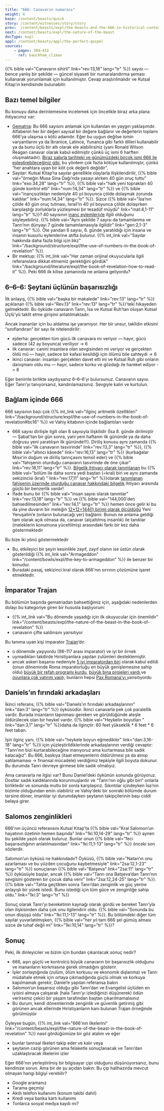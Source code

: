 ```yaml
---
title: "666: Canavarın numarası"
weight: 4
base: /content/beasts/quick
story: /content/witnesses/story/story
prev:  /content/beasts/expl/the-beasts-and-the-666-in-historical-context
next: /content/beasts/expl/the-nature-of-the-beast
docType: expl
appl: /content/beasts/appl/the-perfect-gospel
sources:
    - pages: 384–452
      ref: bauckham_climax
---
```


{{% bible val="Canavarın sihirli" link="rev:13,18" lang="tr" %}} sayısı — bence yanlış bir şekilde — güncel siyaseti bir numaralandırma şeması kullanarak yorumlamak için kullanılmıştır. Cevap araştırılmalıdır ve Kutsal Kitap’ın kendisinde bulunabilir.

## Bazı temel bilgiler

<a name="bdd5"></a>
Bu konuyu daha derinlemesine incelemek için öncelikle biraz arka plana ihtiyacımız var:

- [Gematria](https://en.wikipedia.org/wiki/Gematria): Bu 666 sayısını anlamak için kullanılan en yaygın yaklaşımdır. Alfabenin her bir değeri sayısal bir değere bağlanır ve değerlerin toplamı 666'ya ulaşırsa o kötü adamdır. Eğer bu uygun değilse ismin varyantlarını ya da İbranice, Latince, Yunanca gibi farklı dilleri kullanabilir ya da bunu üçlü bir altı olarak ele alabilirsiniz (yani Ronald Wilson Reagan canavar olarak kabul edilmiştir çünkü üç ismi 6 harften oluşmaktadır). [Biraz sabırla tarihteki ve günümüzdeki birçok ismi 666 ile eşleştirebileceğiniz gibi](https://en.wikipedia.org/wiki/Number_of_the_beast), bu yöntem çok fazla kötüye kullanılmıştır, çünkü “her anahtara uyan bir kilit çok değerli değildir”.
- Sayılar: Kutsal Kitap’ta sayılar genellikle olaylarla ilişkilendirilir, {{% bible val="örneğin Musa Sina Dağı’nda yasayı alırken 40 gün oruç tuttu" link="exo:34,28" lang="tr" %}}, {{% bible val="halk yeni toprakları 40 günde kontrol etti" link="num:14,34" lang="tr" %}} ve {{% bible val="inançsızlıkları nedeniyle 40 yıl boyunca çölde dolaşmak zorunda kaldılar" link="num:14,34" lang="tr" %}}. Sizce {{% bible val="İsa’nın çölde 40 gün oruç tutması, İsrail’in 40 yıl boyunca çölde dolaşırken karşılaştığı zorluklarla yüzleşmesi bir tesadüf müydü" link="mat:4,1-11" lang="tr" %}}? 40 sayısının [inanç eylemleriyle](https://www.bibleserver.com/search/TR/k%C4%B1rk%20g%C3%BCn) ilgili olduğunu söyleyebiliriz. {{% bible val="Aynı şekilde 7 sayısı da tamamlanma ve Tanrı’nın dünyayı 7 günde tamamlamasıyla ilgilidir" link="gen:2,1-3" lang="tr" %}}. Öte yandan 6 sayısı, 6. günde yaratıldığı için insana ve insanın kusurlu eylemlerine atıfta bulunur. {{% int_link val="Sayılar hakkında daha fazla bilgi için bkz" link="/background/structure/expl/the-use-of-numbers-in-the-book-of-revelation" %}}.
- Bir mektup: {{% int_link val="Her zaman orijinal okuyucularla ilgili referanslara dikkat etmemiz gerektiğini gördük" link="/background/literature/expl/the-book-of-revelation-how-to-read-it" %}}. Peki 666 ilk kilise zamanında ne anlama geliyordu?

## 6–6–6: Şeytani üçlünün başarısızlığı

<a name="c1c9"></a>
İlk anlayış, {{% bible val="başka bir makalede" link="rev:13" lang="tr" %}} açıklanan {{% bible val="Rev.13" link="rev:13" lang="tr" %}}'teki hikayeden gelmektedir. Bu öyküde canavarın Tanrı, İsa ve Kutsal Ruh’tan oluşan Kutsal Üçlü’yü taklit etme girişimi anlatılmaktadır.

Ancak inananlar için bu aldatma işe yaramıyor. Her bir unsur, taklidin etkisini “sınıflandıran” bir sayı ile nitelendirilir:

- ejderha: gerçekten tüm gücü ilk canavara mı veriyor — hayır, gücü sadece (42 ay boyunca) veriliyor -&gt; 6
- i̇lk canavar: canini i̇nsanlara olan sevgi̇si̇nden mi̇ veri̇yor ve gerçekten öldü mü — hayir, sadece bi̇r kafasi kesi̇ldi̇ği̇ i̇çi̇n ölümü bi̇le sahteydi̇ -&gt; 6
- ikinci canavar: insanları gerçekten davet etti mi ve Kutsal Ruh gibi onların danışmanı oldu mu — hayır, sadece korku ve gözdağı ile hareket ediyor -&gt; 6

Eğer benimle birlikte saydıysanız 6–6–6'yı bulursunuz. Canavarın sayısı. Eğer Tanrı’yı tanıyorsanız, kandırılamazsınız. Sevgiyle kalın ve kurtulun.

## Bağlam içinde 666

<a name="68bc"></a>
666 sayısının bazı çok {{% int_link val="ilginç aritmetik özellikleri" link="/background/structure/expl/the-use-of-numbers-in-the-book-of-revelation#bc16" %}} ve Vahiy kitabının içinde bağlantıları vardır

- 666 sayısı dirilişle ilgili olan 8 sayısıyla ilişkilidir (İsa 8. günde dirilmiştir — Şabat’tan bir gün sonra, yani yeni haftanın ilk gününde ya da daha doğrusu yeni yaratılışın ilk gününde!!!). Diriliş konusu aynı zamanda {{% bible val="ilk canavarın tasvirinde" link="rev:13,3" lang="tr" %}}, {{% bible val="altıncı kâsede" link="rev:16,13" lang="tr" %}} (kurbağalar Mısır’ın doğum ve diriliş tanrıçasını temsil eder) ve {{% bible val="fahişenin oturduğu canavarın tasvirinde de öne çıkar" link="rev:18,11" lang="tr" %}}. [Bilgelik ihtiyacı olarak tanımlanan](https://biblehub.com/interlinear/revelation/13-18.htm) bu {{% bible val="bölüm ile daha sonra yedi baştan (=kral) biri ve aynı zamanda sekizincisi (kral) " link="rev:17,11" lang="tr" %}}olarak [tanımlanan fahişenin üzerinde oturduğu canavar hakkındaki bilgelik](https://biblehub.com/interlinear/revelation/17-9.htm) ihtiyacı arasında güçlü bir benzerlik vardır!
- İfade bunu bir {{% bible val="insan sayısı olarak tanımlar" link="rev:13,18" lang="tr" %}} ve {{% bible val="144,000'den bahsedilmesinden" link="rev:14,1" lang="tr" %}} hemen önce gelir ki bu da yine duvarın bir meleğin [12*12=144(!) birimi olarak ölçüldüğü](https://biblehub.com/interlinear/revelation/21-17.htm) Yeni Yeruşalim’e (onların bulunacağı yer) bağlanır. Bunun ne anlama geldiği tam olarak açık olmasa da, canavar (alçaltılmış insanlık) ile tanıklar (meleklerin konumuna yüceltilmiş) arasındaki farkı bir kez daha göstermektedir

Bu bize iki yönü göstermektedir

- Bu, etkileyici bir şeyin kesinlikle zayıf, zayıf olanın ise üstün olarak gösterildiği {{% int_link val="Armageddon" link="/content/bowls/expl/the-key-to-armageddon" %}} ile benzer bir konudur.
- Buradaki pasaj, sekizinci kral olarak 666'nın sırrının çözümüne işaret etmektedir.

## İmparator Trajan

<a name="db4a"></a>
Bu bölümün başında gematriadan bahsettiğimiz için, aşağıdaki nedenlerden dolayı bu kategoriye giren bir hususla başlıyorum:

- {{% int_link val="Bu dönemde yaşadığı için ilk okuyucular için önemlidir" link="/content/beasts/expl/the-nature-of-the-beast-in-the-book-of-revelation" %}}
- canavarın çifte saldırısını yansıtıyor

Bu tanıma uyan kişi imparator [Trajan](https://en.wikipedia.org/wiki/Trajan)’dır.

- o dönemde yaşıyordu (98–117 arası imparator) ve iyi bir örnek
- uymadıkları takdirde Hıristiyanlara yapılan zulümleri desteklemiştir.
- ancak askeri başarısı nedeniyle [5 iyi imparatordan biri](https://en.wikipedia.org/wiki/Nerva%E2%80%93Antonine_dynasty#Five_Good_Emperors) olarak kabul edildi (onun döneminde Roma imparatorluğu en büyük genişlemesine sahip oldu) [büyük bir refah programı kurdu](https://en.wikipedia.org/wiki/Alimenta), [büyük bina projeleri vardı ](https://en.wikipedia.org/wiki/Trajan#Building_projects)ve [oyunlara çok yatırım yapt](https://en.wikipedia.org/wiki/Trajan#Games)ı, bunların hepsi [Pax Romana’yı ](https://en.wikipedia.org/wiki/Pax_Romana)yansıtıyordu

## Daniels’ın fırındaki arkadaşları

<a name="1a8b"></a>
İkinci referans, {{% bible val="Daniels’ın fırındaki arkadaşlarının" link="dan:3" lang="tr" %}} öyküsüdür. İkinci canavarla pek çok paralellik vardır. Burada insanların tapınması gereken ve görüldüğünde ateşle öldürülecek olan bir heykel vardır. {{% bible val="Heykelin boyutları " link="dan:3,1" lang="tr" %}}daha da ilginçtir: 60 feet yükseklik * 6 feet * 6 feet taban.

İşin ilginç yanı, {{% bible val="heykele boyun eğmedikler" link="dan:3,16-18" lang="tr" %}}i için yüzleştirildiklerinde arkadaşlarının verdiği cevaptır: “Tanrı’nın bizi kurtarabileceğine inanıyoruz ama kurtarmasa bile sadık kalacağız”. Bu 666, baskıya (itaat etmeyenlerin öldürülmesi ya da alınıp satılamaması -&gt; finansal mücadele) verdiğimiz tepkiyle ilgili boyuta dokunur. Bu durumda Tanrı devreye girmese bile sadık olmalıyız.

Ama canavarla ne ilgisi var? Bunu Daniel’deki öykünün sonunda görüyoruz. Dostlar sadık kaldıklarında korunmuşlardır ve “Tanrı’nın oğlu gibi biri” onlarla birliktedir ve sonunda mutlu bir sonla karşılaşırız. Sıkıntılar içindeyken İsa’nın bizimle olduğundan emin olabiliriz ve Vahiy’deki bir sonraki bölümde durum tersine döner, imanlılar iyi durumdayken şeytanın takipçilerinin başı ciddi belaya girer.

## Salomos zenginlikleri

<a name="d311"></a>
666'nın üçüncü referansını Kutsal Kitap’ta {{% bible val="Kral Salomon’un hayatının özetinin hemen başında" link="1ki:10,14-29" lang="tr" %}} aynen bu şekilde yazılı olarak buluruz. Bunlar onun {{% bible val="feci başarısızlığının anlatılmasından" link="1ki:11,1-13" lang="tr" %}} önceki son sözlerdir.

Salomon’un öyküsü ne hakkındadır? Öyküsü, {{% bible val="Natan’ın onu azarlaması ve bu yüzden çocuğunu kaybetmesiyle" link="2sa:12,1-23" lang="tr" %}} sonuçlanan {{% bible val="Batşeva" link="2sa:11" lang="tr" %}} öyküsüyle başlar, ancak {{% bible val="Tanrı ona Batşeva’dan Tanrı’nın sevgisini gösteren bir çocuk daha verir" link="2sa:12,24-25" lang="tr" %}}. {{% bible val="Tahta geçtikten sonra Tanrı’dan zenginlik ve güç yerine anlayışlı bir yürek istedi. Bunu istediği için tüm güce ve zenginliğe sahip oldu." link="1ki:3" lang="tr" %}}

Sonuç olarak Tanrı’yı bereketinin kaynağı olarak gördü ve bereket Tanrı’yla olan ilişkisinden daha çok onu ilgilendirir oldu. {{% bible val="Sonunda bu onun düşüşü oldu" link="1ki:11,1-13" lang="tr" %}}. Bu bölümdeki diğer tüm sayılar yuvarlatılmışken, {{% bible val="her yıl tam 666 şel gümüş alması sizce de tuhaf değil mi" link="1ki:10,14" lang="tr" %}}?

## Sonuç

<a name="6e5d"></a>
Peki, ilk dinleyiciler ve bizim için bundan çıkarılacak sonuç nedir?

- 666, aşırı güçlü ve kontrolcü büyük canavarın bir başarısızlık olduğunu ve inananların korkmasına gerek olmadığını gösterir.
- İşler zorlaştığında (zulüm, ölüm korkusu ve ekonomik dışlanma) ve Tanrı müdahale etmek için ortaya çıkmadığında güçlü olmak ve korkuya kapılmamak gerekir, Daniel’e yapılan referansa bakın
- Salomon’un başarısız olduğu gibi Tanrı’dan ve Evangelist üçlüden en iyisini almaya çalışarak (hala Tanrı’yı izlediğinizi düşünerek) ödün verirseniz çekici bir yaşam tarafından baştan çıkarılmamalısınız
- Bu durum, kendi dönemlerinde zenginlik ve güvenlik getirmiş gibi görünen ancak ellerinde Hıristiyanların kanı bulunan Trajan örneğinde görülmüştür

Öyleyse bugün, {{% int_link val="666'nın ilkelerini" link="/content/beasts/expl/the-nature-of-the-beast-in-the-book-of-revelation" %}} nasıl gördüğümüze bir göz atalım ve eğer

- bunlar tanrısal ilkeleri takip eder ve kalır veya
- şeytanın cazip görünen ama felaketle sonuçlanacak ve Tanrı’dan uzaklaştıracak ilkelerini izler

Eğer 666'nın yerleştirilmiş bir bilgisayar çipi olduğunu düşünüyorsanız, bunu kendinize sorun. Ama bir de şu açıdan bakın: Bu çip halihazırda mevcut olmayan hangi bilgiyi verebilir?

- Google aramanız
- Tarama geçmişi
- Akıllı telefon kullanımı (konum takibi dahil)
- Kredi veya banka kartı kullanımı
- Tonlarca sosyal medya kaydı mı?

